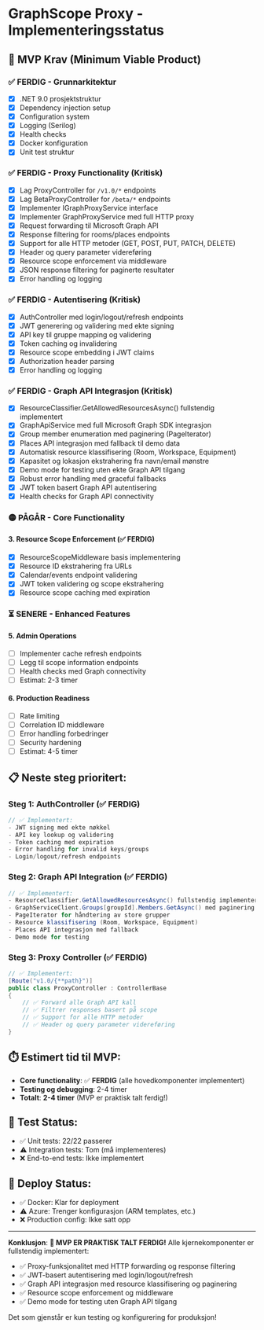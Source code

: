 # GraphScope Proxy - Implementeringsstatus

## 🎯 **MVP Krav (Minimum Viable Product)**

### ✅ **FERDIG - Grunnarkitektur**
- [x] .NET 9.0 prosjektstruktur
- [x] Dependency injection setup
- [x] Configuration system
- [x] Logging (Serilog)
- [x] Health checks
- [x] Docker konfiguration
- [x] Unit test struktur

### ✅ **FERDIG - Proxy Functionality (Kritisk)**
- [x] Lag ProxyController for `/v1.0/*` endpoints
- [x] Lag BetaProxyController for `/beta/*` endpoints
- [x] Implementer IGraphProxyService interface
- [x] Implementer GraphProxyService med full HTTP proxy
- [x] Request forwarding til Microsoft Graph API
- [x] Response filtering for rooms/places endpoints
- [x] Support for alle HTTP metoder (GET, POST, PUT, PATCH, DELETE)
- [x] Header og query parameter videreføring
- [x] Resource scope enforcement via middleware
- [x] JSON response filtering for paginerte resultater
- [x] Error handling og logging

### ✅ **FERDIG - Autentisering (Kritisk)**
- [x] AuthController med login/logout/refresh endpoints
- [x] JWT generering og validering med ekte signing
- [x] API key til gruppe mapping og validering  
- [x] Token caching og invalidering
- [x] Resource scope embedding i JWT claims
- [x] Authorization header parsing
- [x] Error handling og logging

### ✅ **FERDIG - Graph API Integrasjon (Kritisk)**
- [x] ResourceClassifier.GetAllowedResourcesAsync() fullstendig implementert
- [x] GraphApiService med full Microsoft Graph SDK integrasjon
- [x] Group member enumeration med paginering (PageIterator)
- [x] Places API integrasjon med fallback til demo data
- [x] Automatisk resource klassifisering (Room, Workspace, Equipment)
- [x] Kapasitet og lokasjon ekstrahering fra navn/email mønstre
- [x] Demo mode for testing uten ekte Graph API tilgang
- [x] Robust error handling med graceful fallbacks
- [x] JWT token basert Graph API autentisering
- [x] Health checks for Graph API connectivity

### 🟡 **PÅGÅR - Core Functionality**

#### **3. Resource Scope Enforcement (✅ FERDIG)**
- [x] ResourceScopeMiddleware basis implementering
- [x] Resource ID ekstrahering fra URLs
- [x] Calendar/events endpoint validering
- [x] JWT token validering og scope ekstrahering
- [x] Resource scope caching med expiration

### ⏳ **SENERE - Enhanced Features**

#### **5. Admin Operations**
- [ ] Implementer cache refresh endpoints
- [ ] Legg til scope information endpoints
- [ ] Health checks med Graph connectivity
- [ ] Estimat: 2-3 timer

#### **6. Production Readiness**
- [ ] Rate limiting
- [ ] Correlation ID middleware
- [ ] Error handling forbedringer
- [ ] Security hardening
- [ ] Estimat: 4-5 timer

## 📋 **Neste steg prioritert:**

### **Steg 1: AuthController (✅ FERDIG)**

```csharp
// ✅ Implementert:
- JWT signing med ekte nøkkel
- API key lookup og validering  
- Token caching med expiration
- Error handling for invalid keys/groups
- Login/logout/refresh endpoints
```

### **Steg 2: Graph API Integration (✅ FERDIG)**

```csharp
// ✅ Implementert:
- ResourceClassifier.GetAllowedResourcesAsync() fullstendig implementert
- GraphServiceClient.Groups[groupId].Members.GetAsync() med paginering
- PageIterator for håndtering av store grupper
- Resource klassifisering (Room, Workspace, Equipment)
- Places API integrasjon med fallback
- Demo mode for testing
```

### **Steg 3: Proxy Controller (✅ FERDIG)**

```csharp
// ✅ Implementert:
[Route("v1.0/{**path}")]
public class ProxyController : ControllerBase
{
    // ✅ Forward alle Graph API kall
    // ✅ Filtrer responses basert på scope
    // ✅ Support for alle HTTP metoder
    // ✅ Header og query parameter videreføring
}
```

## ⏱️ **Estimert tid til MVP:**

- **Core functionality**: ✅ **FERDIG** (alle hovedkomponenter implementert)
- **Testing og debugging**: 2-4 timer  
- **Totalt**: **2-4 timer** (MVP er praktisk talt ferdig!)

## 🧪 **Test Status:**

- ✅ Unit tests: 22/22 passerer
- ⚠️ Integration tests: Tom (må implementeres)
- ❌ End-to-end tests: Ikke implementert

## 🚀 **Deploy Status:**

- ✅ Docker: Klar for deployment
- ⚠️ Azure: Trenger konfigurasjon (ARM templates, etc.)
- ❌ Production config: Ikke satt opp

---

**Konklusjon**: **🎉 MVP ER PRAKTISK TALT FERDIG!** Alle kjernekomponenter er fullstendig implementert:
- ✅ Proxy-funksjonalitet med HTTP forwarding og response filtering
- ✅ JWT-basert autentisering med login/logout/refresh
- ✅ Graph API integrasjon med resource klassifisering og paginering
- ✅ Resource scope enforcement og middleware
- ✅ Demo mode for testing uten Graph API tilgang

Det som gjenstår er kun testing og konfigurering for produksjon!
